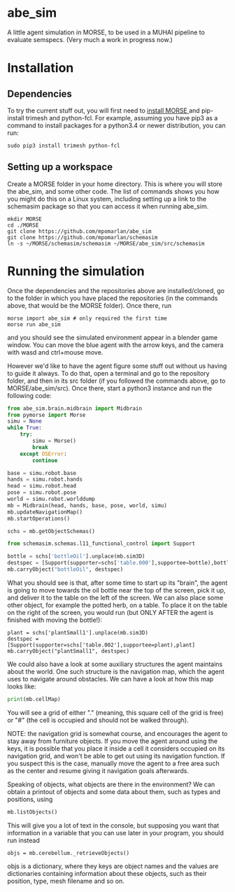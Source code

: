 # abe_sim
A little agent simulation in MORSE, to be used in a MUHAI pipeline to evaluate semspecs. (Very much a work in progress now.)

# Installation

## Dependencies

To try the current stuff out, you will first need to [install MORSE ](https://www.openrobots.org/morse/doc/stable/user/installation.html) and pip-install trimesh and python-fcl. For example, assuming you have pip3 as a command to install packages for a python3.4 or newer distribution, you can run:

```
sudo pip3 install trimesh python-fcl
```

## Setting up a workspace

Create a MORSE folder in your home directory. This is where you will store the abe_sim, and some other code. The list of commands shows you how you might do this on a Linux system, including setting up a link to the schemasim package so that you can access it when running abe_sim.

```
mkdir MORSE
cd ./MORSE
git clone https://github.com/mpomarlan/abe_sim
git clone https://github.com/mpomarlan/schemasim
ln -s ~/MORSE/schemasim/schemasim ~/MORSE/abe_sim/src/schemasim
```
# Running the simulation

Once the dependencies and the repositories above are installed/cloned, go to the folder in which you have placed the repositories (in the commands above, that would be the MORSE folder). Once there, run

```
morse import abe_sim # only required the first time
morse run abe_sim
```

and you should see the simulated environment appear in a blender game window. You can move the blue agent with the arrow keys, and the camera with wasd and ctrl+mouse move.

However we'd like to have the agent figure some stuff out without us having to guide it always. To do that, open a terminal and go to the repository folder, and then in its src folder (if you followed the commands above, go to MORSE/abe_sim/src). Once there, start a python3 instance and run the following code:

```python
from abe_sim.brain.midbrain import Midbrain
from pymorse import Morse
simu = None
while True:
    try:
        simu = Morse()
        break
    except OSError:
        continue

base = simu.robot.base
hands = simu.robot.hands
head = simu.robot.head
pose = simu.robot.pose
world = simu.robot.worlddump
mb = Midbrain(head, hands, base, pose, world, simu)
mb.updateNavigationMap()
mb.startOperations()

schs = mb.getObjectSchemas()

from schemasim.schemas.l11_functional_control import Support

bottle = schs['bottleOil'].unplace(mb.sim3D)
destspec = [Support(supporter=schs['table.000'],supportee=bottle),bottle]
mb.carryObject("bottleOil", destspec)
```

What you should see is that, after some time to start up its "brain", the agent is going to move towards the oil bottle near the top of the screen, pick it up, and deliver it to the table on the left of the screen. We can also place some other object, for example the potted herb, on a table. To place it on the table on the right of the screen, you would run (but ONLY AFTER the agent is finished with moving the bottle!):

```
plant = schs['plantSmall1'].unplace(mb.sim3D)
destspec = [Support(supporter=schs['table.002'],supportee=plant),plant]
mb.carryObject("plantSmall1", destspec)
```

We could also have a look at some auxiliary structures the agent maintains about the world. One such structure is the navigation map, which the agent uses to navigate around obstacles. We can have a look at how this map looks like:

```python
print(mb.cellMap)
```

You will see a grid of either "." (meaning, this square cell of the grid is free) or "#" (the cell is occupied and should not be walked through).

NOTE: the navigation grid is somewhat course, and encourages the agent to stay away from furniture objects. If you move the agent around using the keys, it is possible that you place it inside a cell it considers occupied on its navigation grid, and won't be able to get out using its navigation function. If you suspect this is the case, manually move the agent to a free area such as the center and resume giving it navigation goals afterwards.

Speaking of objects, what objects are there in the environment? We can obtain a printout of objects and some data about them, such as types and positions, using

```python
mb.listObjects()
```

This will give you a lot of text in the console, but supposing you want that information in a variable that you can use later in your program, you should run instead

```
objs = mb.cerebellum._retrieveObjects()
```

objs is a dictionary, where they keys are object names and the values are dictionaries containing information about these objects, such as their position, type, mesh filename and so on.
